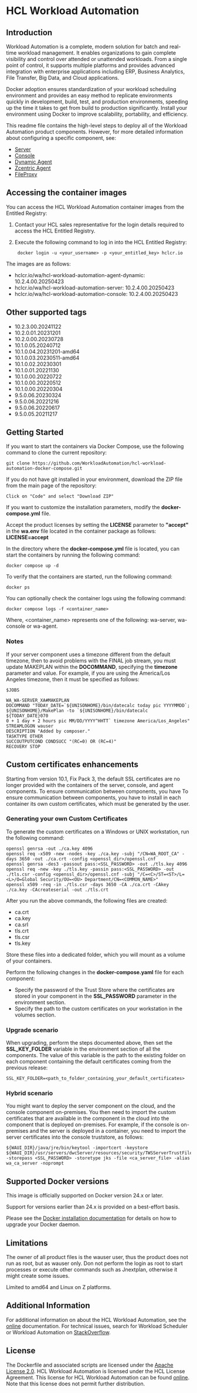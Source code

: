 # HCL Workload Automation

## Introduction
Workload Automation is a complete, modern solution for batch and real-time workload management. It enables organizations to gain complete visibility and control over attended or unattended workloads. From a single point of control, it supports multiple platforms and provides advanced integration with enterprise applications including ERP, Business Analytics, File Transfer, Big Data, and Cloud applications.

Docker adoption ensures standardization of your workload scheduling environment and provides an easy method to replicate environments quickly in development, build, test, and production environments, speeding up the time it takes to get from build to production significantly. Install your environment using Docker to improve scalability, portability, and efficiency.

This readme file contains the high-level steps to deploy all of the Workload Automation product components. However, for more detailed information about configuring a specific component, see:

* [Server](readmes/readme_SERVER.md)
* [Console](readmes/readme_CONSOLE.md)
* [Dynamic Agent](readmes/readme_DYNAMIC_AGENT.md)
* [Zcentric Agent](readmes/readme_ZCENTRIC_AGENT.md)
* [FileProxy](fileproxy/README.md)

## Accessing the container images

You can access the HCL Workload Automation container images from the Entitled Registry:

1. Contact your HCL sales representative for the login details required to access the HCL Entitled Registry.

2. Execute the following command to log in into the HCL Entitled Registry:
      
        docker login -u <your_username> -p <your_entitled_key> hclcr.io

 The images are as follows:

* hclcr.io/wa/hcl-workload-automation-agent-dynamic: 10.2.4.00.20250423
* hclcr.io/wa/hcl-workload-automation-server: 10.2.4.00.20250423
* hclcr.io/wa/hcl-workload-automation-console: 10.2.4.00.20250423

## Other supported tags
* 10.2.3.00.20241122
* 10.2.0.01.20231201
* 10.2.0.00.20230728
* 10.1.0.05.20240712
* 10.1.0.04.20231201-amd64
* 10.1.0.03.20230511-amd64
* 10.1.0.02.20230301
* 10.1.0.01.20221130
* 10.1.0.00.20220722
* 10.1.0.00.20220512
* 10.1.0.00.20220304
* 9.5.0.06.20230324
* 9.5.0.06.20221216
* 9.5.0.06.20220617
* 9.5.0.05.20211217

## Getting Started

If you want to start the containers via Docker Compose, use the following command to clone the current repository:

    git clone https://github.com/WorkloadAutomation/hcl-workload-automation-docker-compose.git

If you do not have git installed in your environment, download the ZIP file from the main page of the repository:

    Click on "Code" and select "Download ZIP"

If you want to customize the installation parameters, modify the **docker-compose.yml** file.

Accept the product licenses by setting the **LICENSE** parameter to **"accept"** in the **wa.env** file located in the container package as follows: **LICENSE=accept**
	

In the directory where  the **docker-compose.yml** file is located, you can start the containers by running the following command:

    docker compose up -d

To verify that the containers are started, run the following command:

    docker ps 
    
You can optionally check the container logs using the following command:

    docker compose logs -f <container_name>
    
Where, <container_name> represents one of the following: wa-server, wa-console or wa-agent.     

### Notes

If your server component uses a timezone different from the default timezone, then to avoid problems with the FINAL job stream, you must update MAKEPLAN within the **DOCOMMAND**, specifying the **timezone** parameter and value. For example, if you are using the America/Los Angeles timezone, then it must be specified as follows:

    $JOBS

    WA_WA-SERVER_XA#MAKEPLAN
    DOCOMMAND "TODAY_DATE=`${UNISONHOME}/bin/datecalc today pic YYYYMMDD`; ${UNISONHOME}/MakePlan -to `${UNISONHOME}/bin/datecalc ${TODAY_DATE}070
    0 + 1 day + 2 hours pic MM/DD/YYYY^HHTT` timezone America/Los_Angeles"
    STREAMLOGON wauser
    DESCRIPTION "Added by composer."
    TASKTYPE OTHER
    SUCCOUTPUTCOND CONDSUCC "(RC=0) OR (RC=4)"
    RECOVERY STOP

## Custom certificates enhancements

Starting from version 10.1, Fix Pack 3, the default SSL certificates are no longer provided with the containers of the server, console, and agent components. To ensure communication between components, you have To ensure communication between components, you have to install in each container its own custom certificates, which must be generated by the user.

### Generating your own Custom Certificates

To generate the custom certificates on a Windows or UNIX workstation, run the following command:

    openssl genrsa -out ./ca.key 4096
    openssl req -x509 -new -nodes -key ./ca.key -subj "/CN=WA_ROOT_CA" -days 3650 -out ./ca.crt -config <openssl_dir>/openssl.cnf
    openssl genrsa -des3 -passout pass:<SSL_PASSWORD> -out ./tls.key 4096
    openssl req -new -key ./tls.key -passin pass:<SSL_PASSWORD> -out ./tls.csr -config <openssl_dir>/openssl.cnf -subj "/C=<C>/ST=<ST>/L=<L>/O=Global Security/OU=<OU> Department/CN=<COMMON_NAME>" 
    openssl x509 -req -in ./tls.csr -days 3650 -CA ./ca.crt -CAkey ./ca.key -CAcreateserial -out ./tls.crt

After you run the above commands, the following files are created:

 - ca.crt
 - ca.key
 - ca.srl
 - tls.crt
 - tls.csr
 - tls.key

Store these files into a dedicated folder, which you will mount as a volume of your containers.

Perform the following changes in the  **docker-compose.yaml** file for each component:

 - Specify the password of the Trust Store where the certificates are stored in your component in the **SSL_PASSWORD** parameter in the environment section.
 - Specify the path to the custom certificates on your workstation in the volumes section.

### Upgrade scenario

When upgrading, perform the steps documented above, then set the **SSL_KEY_FOLDER** variable in the environment section of all the components. The value of this variable is the path to the existing folder on each component containing the default certificates coming from the previous release:


    SSL_KEY_FOLDER=<path_to_folder_containing_your_default_certificates>

### Hybrid scenario
You might want to deploy the server component on the cloud, and the console component on-premises. You then need to import the custom certificates that are available in the component in the cloud into the component that is deployed on-premises. 
For example, if the console is on-premises and the server is deployed in a container, you need to import the server certificates into the console truststore, as follows:

    ${WAUI_DIR}/java/jre/bin/keytool -importcert -keystore ${WAUI_DIR}/usr/servers/dwcServer/resources/security/TWSServerTrustFile.jks -storepass <SSL_PASSWORD> -storetype jks -file <ca_server_file> -alias wa_ca_server -noprompt

## Supported Docker versions
This image is officially supported on Docker version 24.x or later.

Support for versions earlier than 24.x is provided on a best-effort basis.

Please see the [Docker installation documentation](https://docs.docker.com/engine/installation/) for details on how to upgrade your Docker daemon. 

## Limitations
The owner of all product files is the wauser user, thus the product does not run as root, but as wauser only. Don not perform the login as root to start processes or execute other commands such as Jnextplan, otherwise it might create some issues.

Limited to amd64 and Linux on Z platforms.

## Additional Information
For additional information on about the HCL Workload Automation, see the [online](https://help.hcltechsw.com/workloadautomation/v1021/index.html) documentation. For technical issues, search for Workload Scheduler or Workload Automation on [StackOverflow](http://stackoverflow.com/search?q=workload+scheduler).

## License
The Dockerfile and associated scripts are licensed under the [Apache License 2.0](http://www.apache.org/licenses/LICENSE-2.0). HCL Workload Automation is licensed under the HCL  License Agreement. This license for HCL Workload Automation can be found [online](). Note that this license does not permit further distribution.

